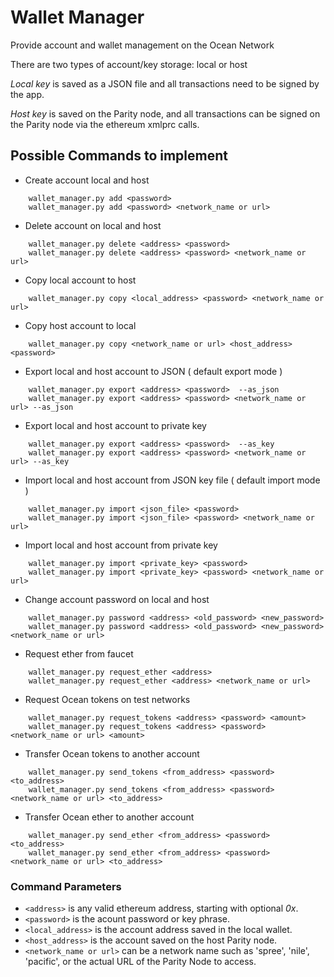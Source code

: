 # Wallet Manager
Provide account and wallet management on the Ocean Network

There are two types of account/key storage: local or host

*Local key* is saved as a JSON file and all transactions need to be signed by the app.

*Host key* is saved on the Parity node, and all transactions can be signed on the Parity node via the ethereum xmlprc calls.


## Possible Commands to implement

*  Create account local and host
```
    wallet_manager.py add <password>
    wallet_manager.py add <password> <network_name or url>
```

*  Delete account on local and host
```
    wallet_manager.py delete <address> <password>
    wallet_manager.py delete <address> <password> <network_name or url>
```

*  Copy local account to host
```
    wallet_manager.py copy <local_address> <password> <network_name or url>
```

*  Copy host account to local
```
    wallet_manager.py copy <network_name or url> <host_address> <password>
```

*  Export local and host account to JSON ( default export mode )
```
    wallet_manager.py export <address> <password>  --as_json
    wallet_manager.py export <address> <password> <network_name or url> --as_json
```

*  Export local and host account to private key
```
    wallet_manager.py export <address> <password>  --as_key
    wallet_manager.py export <address> <password> <network_name or url> --as_key
```

*  Import local and host account from JSON key file ( default import mode )
```
    wallet_manager.py import <json_file> <password>
    wallet_manager.py import <json_file> <password> <network_name or url>
```

*  Import local and host account from private key
```
    wallet_manager.py import <private_key> <password>
    wallet_manager.py import <private_key> <password> <network_name or url>
```

*  Change account password on local and host
```
    wallet_manager.py password <address> <old_password> <new_password>
    wallet_manager.py password <address> <old_password> <new_password> <network_name or url>
```

*  Request ether from faucet
```
    wallet_manager.py request_ether <address>
    wallet_manager.py request_ether <address> <network_name or url>
```

*  Request Ocean tokens on test networks
```
    wallet_manager.py request_tokens <address> <password> <amount>
    wallet_manager.py request_tokens <address> <password> <network_name or url> <amount>
```

*  Transfer Ocean tokens to another account
```
    wallet_manager.py send_tokens <from_address> <password> <to_address>
    wallet_manager.py send_tokens <from_address> <password> <network_name or url> <to_address>
```

*  Transfer Ocean ether to another account
```
    wallet_manager.py send_ether <from_address> <password> <to_address>
    wallet_manager.py send_ether <from_address> <password> <network_name or url> <to_address>
```


### Command Parameters

*  `<address>` is any valid ethereum address, starting with optional _0x_.
*  `<password>` is the acount password or key phrase.
*  `<local_address>` is the account address saved in the local wallet.
*  `<host_address>` is the account saved on the host Parity node.
*  `<network_name or url>` can be a network name such as 'spree', 'nile', 'pacific', or
the actual URL of the Parity Node to access.

